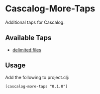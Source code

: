 # Cascalog-More-Taps

Additional taps for Cascalog.

## Available Taps

- [delimited files](https://github.com/Quantisan/cascalog-contrib/blob/master/cascalog.more-taps/src/cascalog/more_taps.clj#L20)

## Usage

Add the following to project.clj:

```
[cascalog-more-taps "0.1.0"]
```